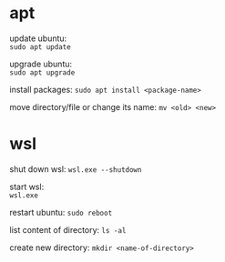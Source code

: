 # apt
update ubuntu:  
`sudo apt update`

upgrade ubuntu:  
`sudo apt upgrade`

install packages:
`sudo apt install <package-name>`

move directory/file or change its name:
`mv <old> <new>`

# wsl
shut down wsl:
`wsl.exe --shutdown`

start wsl:  
`wsl.exe`

restart ubuntu:
`sudo reboot`

list content of directory:
`ls -al`

create new directory:
`mkdir <name-of-directory>`




